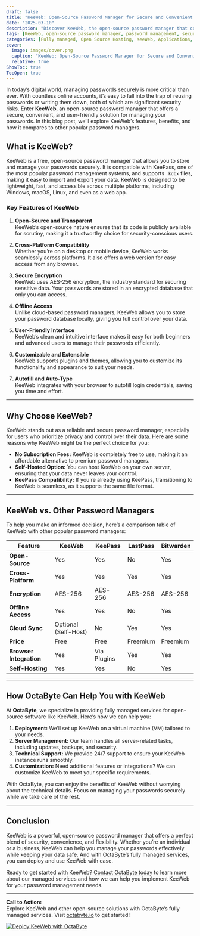```yaml
---
draft: false
title: "KeeWeb: Open-Source Password Manager for Secure and Convenient Password Management"
date: "2025-03-10"
description: "Discover KeeWeb, the open-source password manager that combines security, convenience, and cross-platform compatibility. Learn how KeeWeb simplifies password management while keeping your data safe and accessible."
tags: [KeeWeb, open-source password manager, password management, secure password manager, cross-platform password manager, KeePass alternative, password security, open-source software, OctaByte managed services]
categories: [Fully managed, Open Source Hosting, KeeWeb, Applications, Password Manager]
cover:
  image: images/cover.png
  caption: "KeeWeb: Open-Source Password Manager for Secure and Convenient Password Management"
  relative: true
ShowToc: true
TocOpen: true
---
```



In today’s digital world, managing passwords securely is more critical than ever. With countless online accounts, it’s easy to fall into the trap of reusing passwords or writing them down, both of which are significant security risks. Enter **KeeWeb**, an open-source password manager that offers a secure, convenient, and user-friendly solution for managing your passwords. In this blog post, we’ll explore KeeWeb’s features, benefits, and how it compares to other popular password managers.

## What is KeeWeb?

KeeWeb is a free, open-source password manager that allows you to store and manage your passwords securely. It is compatible with KeePass, one of the most popular password management systems, and supports `.kdbx` files, making it easy to import and export your data. KeeWeb is designed to be lightweight, fast, and accessible across multiple platforms, including Windows, macOS, Linux, and even as a web app.

### Key Features of KeeWeb

1. **Open-Source and Transparent**  
   KeeWeb’s open-source nature ensures that its code is publicly available for scrutiny, making it a trustworthy choice for security-conscious users.

2. **Cross-Platform Compatibility**  
   Whether you’re on a desktop or mobile device, KeeWeb works seamlessly across platforms. It also offers a web version for easy access from any browser.

3. **Secure Encryption**  
   KeeWeb uses AES-256 encryption, the industry standard for securing sensitive data. Your passwords are stored in an encrypted database that only you can access.

4. **Offline Access**  
   Unlike cloud-based password managers, KeeWeb allows you to store your password database locally, giving you full control over your data.

5. **User-Friendly Interface**  
   KeeWeb’s clean and intuitive interface makes it easy for both beginners and advanced users to manage their passwords efficiently.

6. **Customizable and Extensible**  
   KeeWeb supports plugins and themes, allowing you to customize its functionality and appearance to suit your needs.

7. **Autofill and Auto-Type**  
   KeeWeb integrates with your browser to autofill login credentials, saving you time and effort.

---

## Why Choose KeeWeb?

KeeWeb stands out as a reliable and secure password manager, especially for users who prioritize privacy and control over their data. Here are some reasons why KeeWeb might be the perfect choice for you:

- **No Subscription Fees:** KeeWeb is completely free to use, making it an affordable alternative to premium password managers.
- **Self-Hosted Option:** You can host KeeWeb on your own server, ensuring that your data never leaves your control.
- **KeePass Compatibility:** If you’re already using KeePass, transitioning to KeeWeb is seamless, as it supports the same file format.

---

## KeeWeb vs. Other Password Managers

To help you make an informed decision, here’s a comparison table of KeeWeb with other popular password managers:

| Feature                | KeeWeb               | KeePass             | LastPass            | Bitwarden           |
|------------------------|----------------------|---------------------|---------------------|---------------------|
| **Open-Source**        | Yes                  | Yes                 | No                  | Yes                 |
| **Cross-Platform**     | Yes                  | Yes                 | Yes                 | Yes                 |
| **Encryption**         | AES-256              | AES-256             | AES-256             | AES-256             |
| **Offline Access**     | Yes                  | Yes                 | No                  | Yes                 |
| **Cloud Sync**         | Optional (Self-Host) | No                  | Yes                 | Yes                 |
| **Price**              | Free                 | Free                | Freemium            | Freemium            |
| **Browser Integration**| Yes                  | Via Plugins         | Yes                 | Yes                 |
| **Self-Hosting**       | Yes                  | Yes                 | No                  | Yes                 |

---

## How OctaByte Can Help You with KeeWeb

At **OctaByte**, we specialize in providing fully managed services for open-source software like KeeWeb. Here’s how we can help you:

1. **Deployment:** We’ll set up KeeWeb on a virtual machine (VM) tailored to your needs.
2. **Server Management:** Our team handles all server-related tasks, including updates, backups, and security.
3. **Technical Support:** We provide 24/7 support to ensure your KeeWeb instance runs smoothly.
4. **Customization:** Need additional features or integrations? We can customize KeeWeb to meet your specific requirements.

With OctaByte, you can enjoy the benefits of KeeWeb without worrying about the technical details. Focus on managing your passwords securely while we take care of the rest.

---

## Conclusion

KeeWeb is a powerful, open-source password manager that offers a perfect blend of security, convenience, and flexibility. Whether you’re an individual or a business, KeeWeb can help you manage your passwords effectively while keeping your data safe. And with OctaByte’s fully managed services, you can deploy and use KeeWeb with ease.

Ready to get started with KeeWeb? [Contact OctaByte today](https://octabyte.io) to learn more about our managed services and how we can help you implement KeeWeb for your password management needs.

---

**Call to Action:**  
Explore KeeWeb and other open-source solutions with OctaByte’s fully managed services. Visit [octabyte.io](https://octabyte.io) to get started!

[![Deploy KeeWeb with OctaByte](/images/deploy-on-octabyte.png)](https://octabyte.io/fully-managed-open-source-services/applications/password-manager/keeweb)